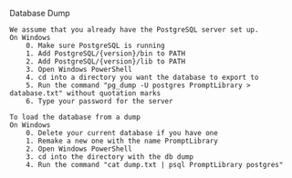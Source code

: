 Database Dump

    We assume that you already have the PostgreSQL server set up.
    On Windows
        0. Make sure PostgreSQL is running
        1. Add PostgreSQL/{version}/bin to PATH
        2. Add PostgreSQL/{version}/lib to PATH
        3. Open Windows PowerShell
        4. cd into a directory you want the database to export to
        5. Run the command "pg_dump -U postgres PromptLibrary > database.txt" without quotation marks
        6. Type your password for the server

    To load the database from a dump
    On Windows
        0. Delete your current database if you have one
        1. Remake a new one with the name PromptLibrary
        2. Open Windows PowerShell
        3. cd into the directory with the db dump
        4. Run the command "cat dump.txt | psql PromptLibrary postgres"
